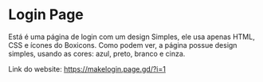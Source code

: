 # Login Page

Está é uma página de login com um design Simples, ele usa apenas HTML, CSS e ícones do Boxicons.
Como podem ver, a página possue design simples, usando as cores: azul, preto, branco e cinza.

Link do website:
https://makelogin.page.gd/?i=1
